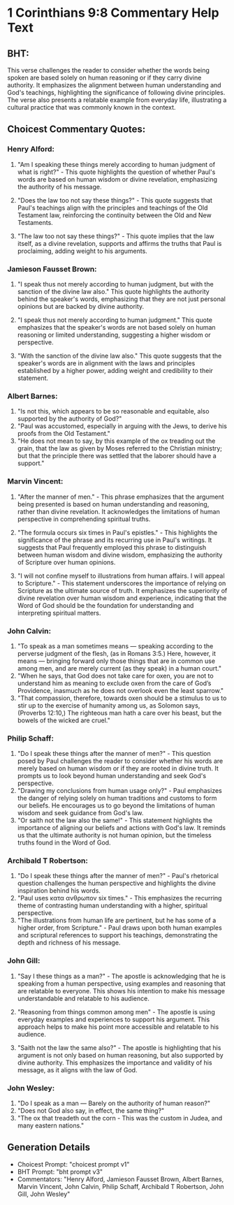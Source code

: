 # 1 Corinthians 9:8 Commentary Help Text

## BHT:
This verse challenges the reader to consider whether the words being spoken are based solely on human reasoning or if they carry divine authority. It emphasizes the alignment between human understanding and God's teachings, highlighting the significance of following divine principles. The verse also presents a relatable example from everyday life, illustrating a cultural practice that was commonly known in the context.

## Choicest Commentary Quotes:
### Henry Alford:
1. "Am I speaking these things merely according to human judgment of what is right?" - This quote highlights the question of whether Paul's words are based on human wisdom or divine revelation, emphasizing the authority of his message.

2. "Does the law too not say these things?" - This quote suggests that Paul's teachings align with the principles and teachings of the Old Testament law, reinforcing the continuity between the Old and New Testaments.

3. "The law too not say these things?" - This quote implies that the law itself, as a divine revelation, supports and affirms the truths that Paul is proclaiming, adding weight to his arguments.

### Jamieson Fausset Brown:
1. "I speak thus not merely according to human judgment, but with the sanction of the divine law also." This quote highlights the authority behind the speaker's words, emphasizing that they are not just personal opinions but are backed by divine authority.

2. "I speak thus not merely according to human judgment." This quote emphasizes that the speaker's words are not based solely on human reasoning or limited understanding, suggesting a higher wisdom or perspective.

3. "With the sanction of the divine law also." This quote suggests that the speaker's words are in alignment with the laws and principles established by a higher power, adding weight and credibility to their statement.

### Albert Barnes:
1. "Is not this, which appears to be so reasonable and equitable, also supported by the authority of God?"
2. "Paul was accustomed, especially in arguing with the Jews, to derive his proofs from the Old Testament."
3. "He does not mean to say, by this example of the ox treading out the grain, that the law as given by Moses referred to the Christian ministry; but that the principle there was settled that the laborer should have a support."

### Marvin Vincent:
1. "After the manner of men." - This phrase emphasizes that the argument being presented is based on human understanding and reasoning, rather than divine revelation. It acknowledges the limitations of human perspective in comprehending spiritual truths.

2. "The formula occurs six times in Paul's epistles." - This highlights the significance of the phrase and its recurring use in Paul's writings. It suggests that Paul frequently employed this phrase to distinguish between human wisdom and divine wisdom, emphasizing the authority of Scripture over human opinions.

3. "I will not confine myself to illustrations from human affairs. I will appeal to Scripture." - This statement underscores the importance of relying on Scripture as the ultimate source of truth. It emphasizes the superiority of divine revelation over human wisdom and experience, indicating that the Word of God should be the foundation for understanding and interpreting spiritual matters.

### John Calvin:
1. "To speak as a man sometimes means — speaking according to the perverse judgment of the flesh, (as in Romans 3:5.) Here, however, it means — bringing forward only those things that are in common use among men, and are merely current (as they speak) in a human court."
2. "When he says, that God does not take care for oxen, you are not to understand him as meaning to exclude oxen from the care of God’s Providence, inasmuch as he does not overlook even the least sparrow."
3. "That compassion, therefore, towards oxen should be a stimulus to us to stir up to the exercise of humanity among us, as Solomon says, (Proverbs 12:10,) The righteous man hath a care over his beast, but the bowels of the wicked are cruel."

### Philip Schaff:
1. "Do I speak these things after the manner of men?" - This question posed by Paul challenges the reader to consider whether his words are merely based on human wisdom or if they are rooted in divine truth. It prompts us to look beyond human understanding and seek God's perspective.
2. "Drawing my conclusions from human usage only?" - Paul emphasizes the danger of relying solely on human traditions and customs to form our beliefs. He encourages us to go beyond the limitations of human wisdom and seek guidance from God's law.
3. "Or saith not the law also the same!" - This statement highlights the importance of aligning our beliefs and actions with God's law. It reminds us that the ultimate authority is not human opinion, but the timeless truths found in the Word of God.

### Archibald T Robertson:
1. "Do I speak these things after the manner of men?" - Paul's rhetorical question challenges the human perspective and highlights the divine inspiration behind his words.
2. "Paul uses κατα ανθρωπον six times." - This emphasizes the recurring theme of contrasting human understanding with a higher, spiritual perspective.
3. "The illustrations from human life are pertinent, but he has some of a higher order, from Scripture." - Paul draws upon both human examples and scriptural references to support his teachings, demonstrating the depth and richness of his message.

### John Gill:
1. "Say I these things as a man?" - The apostle is acknowledging that he is speaking from a human perspective, using examples and reasoning that are relatable to everyone. This shows his intention to make his message understandable and relatable to his audience.

2. "Reasoning from things common among men" - The apostle is using everyday examples and experiences to support his argument. This approach helps to make his point more accessible and relatable to his audience.

3. "Saith not the law the same also?" - The apostle is highlighting that his argument is not only based on human reasoning, but also supported by divine authority. This emphasizes the importance and validity of his message, as it aligns with the law of God.

### John Wesley:
1. "Do I speak as a man — Barely on the authority of human reason?"
2. "Does not God also say, in effect, the same thing?"
3. "The ox that treadeth out the corn - This was the custom in Judea, and many eastern nations."


## Generation Details
- Choicest Prompt: "choicest prompt v1"
- BHT Prompt: "bht prompt v3"
- Commentators: "Henry Alford, Jamieson Fausset Brown, Albert Barnes, Marvin Vincent, John Calvin, Philip Schaff, Archibald T Robertson, John Gill, John Wesley"
